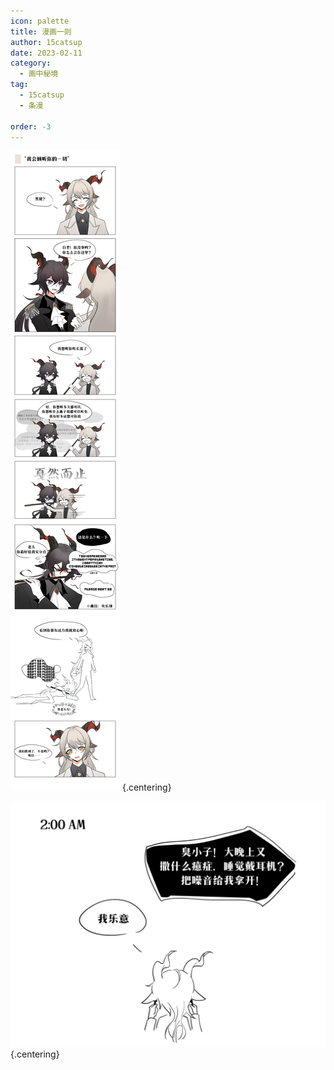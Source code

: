 ```yaml
---
icon: palette
title: 漫画一则
author: 15catsup
date: 2023-02-11
category:
  - 画中秘境
tag:
  - 15catsup
  - 条漫

order: -3
---
```


![](./res/comic/comic1.webp) {.centering}

![](./res/comic/comic2.webp) {.centering}

<eod />

<FakeAds />